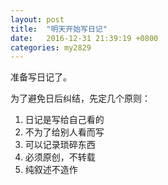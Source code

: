 ```yaml
---
layout: post
title:  "明天开始写日记"
date:   2016-12-31 21:39:19 +0800
categories: my2829
---
```


准备写日记了。

为了避免日后纠结，先定几个原则：
1. 日记是写给自己看的
2. 不为了给别人看而写
3. 可以记录琐碎东西
4. 必须原创，不转载
5. 纯叙述不造作
